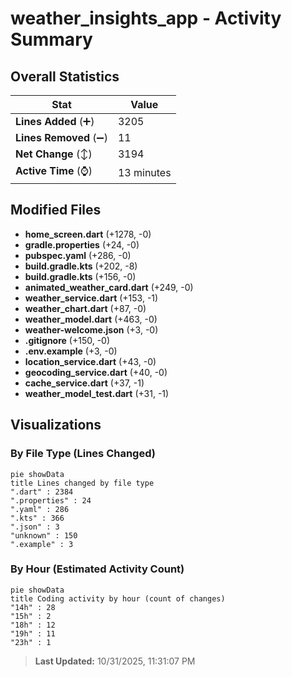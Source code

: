 # weather_insights_app - Activity Summary 

## Overall Statistics

| Stat                   | Value                                                             |
| ---------------------- | ----------------------------------------------------------------- |
| **Lines Added** (➕)   | 3205                                          |
| **Lines Removed** (➖) | 11                                        |
| **Net Change** (↕)    | 3194                |
| **Active Time** (⌚)   | 13 minutes |


## Modified Files
- **home_screen.dart** (+1278, -0)
- **gradle.properties** (+24, -0)
- **pubspec.yaml** (+286, -0)
- **build.gradle.kts** (+202, -8)
- **build.gradle.kts** (+156, -0)
- **animated_weather_card.dart** (+249, -0)
- **weather_service.dart** (+153, -1)
- **weather_chart.dart** (+87, -0)
- **weather_model.dart** (+463, -0)
- **weather-welcome.json** (+3, -0)
- **.gitignore** (+150, -0)
- **.env.example** (+3, -0)
- **location_service.dart** (+43, -0)
- **geocoding_service.dart** (+40, -0)
- **cache_service.dart** (+37, -1)
- **weather_model_test.dart** (+31, -1)

## Visualizations

### By File Type (Lines Changed)

```mermaid
pie showData
title Lines changed by file type
".dart" : 2384
".properties" : 24
".yaml" : 286
".kts" : 366
".json" : 3
"unknown" : 150
".example" : 3
```

### By Hour (Estimated Activity Count)

```mermaid
pie showData
title Coding activity by hour (count of changes)
"14h" : 28
"15h" : 2
"18h" : 12
"19h" : 11
"23h" : 1
```


> **Last Updated:** 10/31/2025, 11:31:07 PM